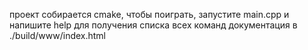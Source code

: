 проект собирается cmake, 
чтобы поиграть, запустите main.cpp и напишите help для получения списка всех команд
документация в ./build/www/index.html